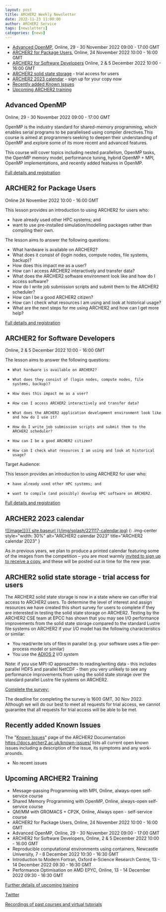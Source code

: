 ```yaml
---
layout: post
title: ARCHER2 Weekly Newsletter
date: 2022-11-23 11:00:00
author: ARCHER2 Service
tags: [newsletters] 
categories: [news]
---
```


- [Advanced OpenMP](#advanced-openmp), Online, 29 - 30 November 2022 09:00 - 17:00 GMT 
- [ARCHER2 for Package Users](#archer2-for-package-users), Online, 24 November 2022 10:00 - 16:00 GMT 
- [ARCHER2 for Software Developers](#archer2-for-software-developers) Online, 2 & 5 December 2022 10:00 - 16:00 GMT
- [ARCHER2 solid state storage](#archer2-solid-state-storage---trial-access-for-users) - trial access for users
- [ARCHER2 2023 calendar](#archer2-2023-calendar) - sign up for your copy now
- [Recently added Known Issues](#recently-added-known-issues)
- [Upcoming ARCHER2 training](#upcoming-archer2-training)

<!--more-->
 


## Advanced OpenMP

Online, 29 - 30 November 2022 09:00 - 17:00 GMT

OpenMP is the industry standard for shared-memory programming, which enables serial programs to be parallelised using compiler directives.This course is aimed at programmers seeking to deepen their understanding of OpenMP and explore some of its more recent and advanced features.

This course will cover topics including nested parallelism, OpenMP tasks, the OpenMP memory model, performance tuning, hybrid OpenMP + MPI, OpenMP implementations, and recently added features in OpenMP.

[Full details and registration](https://www.archer2.ac.uk/training/#upcoming-training)


## ARCHER2 for Package Users 	

Online 	24 November 2022 10:00 - 16:00 GMT 

This lesson provides an introduction to using ARCHER2 for users who:

- have already used other HPC systems; and
- want to use pre-installed simulation/modelling packages rather than compiling their own.

The lesson aims to answer the following questions:

- What hardware is available on ARCHER2?
- What does it consist of (login nodes, compute nodes, file systems, backup)?
- How does this impact me as a user?
- How can I access ARCHER2 interactively and transfer data?
- What does the ARCHER2 software environment look like and how do I access software?
- How do I write job submission scripts and submit them to the ARCHER2 scheduler?
- How can I be a good ARCHER2 citizen?
- How can I check what resources I am using and look at historical usage?
- What are the next steps for me using ARCHER2 and how can I get more help?

[Full details and registration](https://www.archer2.ac.uk/training/#upcoming-training)


## ARCHER2 for Software Developers

Online, 2 & 5 December 2022 10:00 - 16:00 GMT 

The lesson aims to answer the following questions:

-     What hardware is available on ARCHER2?
-     What does they consist of (login nodes, compute nodes, file systems, backup)?
-     How does this impact me as a user?
-     How can I access ARCHER2 interactively and transfer data?
-     What does the ARCHER2 application development environment look like and how do I use it?
-     How do I write job submission scripts and submit them to the ARCHER2 scheduler?
-     How can I be a good ARCHER2 citizen?
-     How can I check what resources I am using and look at historical usage?

Target Audience:

This lesson provides an introduction to using ARCHER2 for user who:

-     have already used other HPC systems; and
-     want to compile (and possibly) develop HPC software on ARCHER2.
	
[Full details and registration](https://www.archer2.ac.uk/training/#upcoming-training)


## ARCHER2 2023 calendar


<a href="https://bit.ly/ARCHER2-Calendar-2023">
![[image]]({{ site.baseurl }}/img/splash/221117-calendar.jpg)</a>
{: .img-center style="width: 30%" 
alt="ARCHER2 calendar 2023" 
title="ARCHER2 calendar 2023" }


As in previous years, we plan to produce a printed calendar featuring some of the images from the competition – you are most warmly [invited to sign up to receive a copy](https://bit.ly/ARCHER2-Calendar-2023), and these will be posted out in time for the new year.


## ARCHER2 solid state storage - trial access for users

The ARCHER2 solid state storage is now in a state where we can offer trial access to ARCHER2 users. To determine the level of interest and assign resources we have created this short survey for users to complete if they are interested in testing the solid state storage on ARCHER2. Testing by the ARCHER2 CSE team at EPCC has shown that you may see I/O performance improvements from the solid state storage compared to the standard Lustre file systems on ARCHER2 if your I/O model has the following characteristics or similar:

 - You read/write lots of files in parallel (e.g. your software uses a file-per-process model or similar)
 - You use the  [ADIOS 2](https://adios2.readthedocs.io/en/latest/)  I/O system

Note: if you use MPI-IO approaches to reading/writing data - this includes parallel HDF5 and parallel NetCDF - then you very unlikely to see any performance improvements from using the solid state storage over the standard parallel Lustre file systems on ARCHER2.

[Complete the survey:](https://edin.ac/3DAhpJQ)

The deadline for completing the survey is 1600 GMT, 30 Nov 2022. Although we will do our best to meet all requests for trial access, we cannot guarantee that all requests for trial access will be able to be met.


## Recently added Known Issues
 
The "[Known Issues](https://docs.archer2.ac.uk/known-issues/)" page of the ARCHER2 Documentation
<https://docs.archer2.ac.uk/known-issues/>
lists all current open known issues including a description of the issue, its symptoms and any work-arounds.

- No recent issues


## Upcoming ARCHER2 Training

- Message-passing Programming with MPI, Online, always-open self-service course
- Shared Memory Programming with OpenMP, Online, always-open self-service course
- QM/MM with GROMACS + CP2K, Online, Always open - self-service course
- ARCHER2 for Package Users, Online, 24 November 2022 10:00 - 16:00 GMT 
- Advanced OpenMP, Online, 29 - 30 November 2022 09:00 - 17:00 GMT 
- ARCHER2 for Software Developers, Online, 2 & 5 December 2022 10:00 - 16:00 GMT 
- Reproducible computational environments using containers, Newcastle University, 7 - 8 December 2022 10:30 - 16:30 GMT 	
- Introduction to Modern Fortran, Oxford e-Science Research Centre, 13 - 14 December 2022 09:30 - 16:30 GMT 	 
- Performance Optimisation on AMD EPYC, Online, 13 - 14 December 2022 09:30 - 16:30 GMT


[Further details of upcoming training](https://www.archer2.ac.uk/training/#upcoming-training)


[Twitter](https://twitter.com/ARCHER2_HPC)

[Recordings of past courses and virtual tutorials](https://www.archer2.ac.uk/training/materials/)

